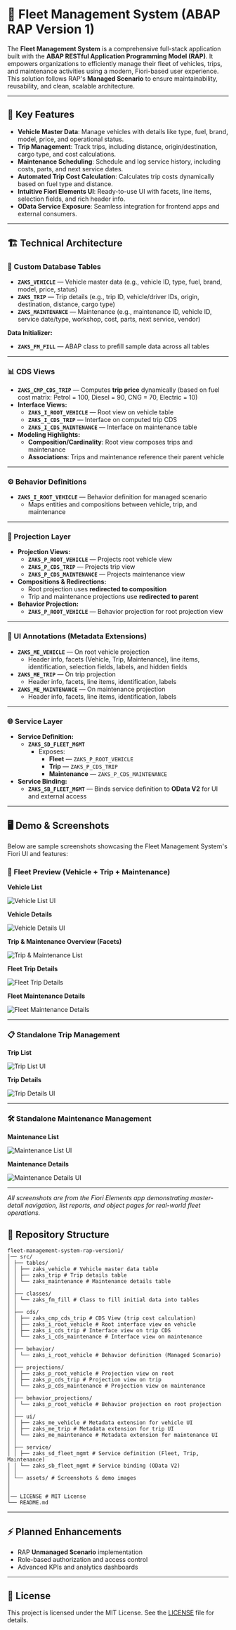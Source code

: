 # 🚚 Fleet Management System (ABAP RAP Version 1)

The **Fleet Management System** is a comprehensive full-stack application built with the **ABAP RESTful Application Programming Model (RAP)**. It empowers organizations to efficiently manage their fleet of vehicles, trips, and maintenance activities using a modern, Fiori-based user experience.  
This solution follows RAP's **Managed Scenario** to ensure maintainability, reusability, and clean, scalable architecture.

---

## 📌 Key Features

- **Vehicle Master Data**: Manage vehicles with details like type, fuel, brand, model, price, and operational status.  
- **Trip Management**: Track trips, including distance, origin/destination, cargo type, and cost calculations.  
- **Maintenance Scheduling**: Schedule and log service history, including costs, parts, and next service dates.  
- **Automated Trip Cost Calculation**: Calculates trip costs dynamically based on fuel type and distance.  
- **Intuitive Fiori Elements UI**: Ready-to-use UI with facets, line items, selection fields, and rich header info.  
- **OData Service Exposure**: Seamless integration for frontend apps and external consumers.

---

## 🏗️ Technical Architecture

### 📂 Custom Database Tables

- **`ZAKS_VEHICLE`** — Vehicle master data (e.g., vehicle ID, type, fuel, brand, model, price, status)  
- **`ZAKS_TRIP`** — Trip details (e.g., trip ID, vehicle/driver IDs, origin, destination, distance, cargo type)  
- **`ZAKS_MAINTENANCE`** — Maintenance (e.g., maintenance ID, vehicle ID, service date/type, workshop, cost, parts, next service, vendor)  

**Data Initializer:**  
- **`ZAKS_FM_FILL`** — ABAP class to prefill sample data across all tables

---

### 📊 CDS Views

- **`ZAKS_CMP_CDS_TRIP`** — Computes **trip price** dynamically (based on fuel cost matrix: Petrol = 100, Diesel = 90, CNG = 70, Electric = 10)  
- **Interface Views:**  
  - **`ZAKS_I_ROOT_VEHICLE`** — Root view on vehicle table  
  - **`ZAKS_I_CDS_TRIP`** — Interface on computed trip CDS  
  - **`ZAKS_I_CDS_MAINTENANCE`** — Interface on maintenance table  
- **Modeling Highlights:**  
  - **Composition/Cardinality**: Root view composes trips and maintenance  
  - **Associations**: Trips and maintenance reference their parent vehicle

---

### ⚙️ Behavior Definitions

- **`ZAKS_I_ROOT_VEHICLE`** — Behavior definition for managed scenario  
  - Maps entities and compositions between vehicle, trip, and maintenance

---

### 📐 Projection Layer

- **Projection Views:**  
  - **`ZAKS_P_ROOT_VEHICLE`** — Projects root vehicle view  
  - **`ZAKS_P_CDS_TRIP`** — Projects trip view  
  - **`ZAKS_P_CDS_MAINTENANCE`** — Projects maintenance view  
- **Compositions & Redirections:**  
  - Root projection uses **redirected to composition**  
  - Trip and maintenance projections use **redirected to parent**  
- **Behavior Projection:**  
  - **`ZAKS_P_ROOT_VEHICLE`** — Behavior projection for root projection view

---

### 🎨 UI Annotations (Metadata Extensions)

- **`ZAKS_ME_VEHICLE`** — On root vehicle projection  
  - Header info, facets (Vehicle, Trip, Maintenance), line items, identification, selection fields, labels, and hidden fields  
- **`ZAKS_ME_TRIP`** — On trip projection  
  - Header info, facets, line items, identification, labels  
- **`ZAKS_ME_MAINTENANCE`** — On maintenance projection  
  - Header info, facets, line items, identification, labels

---

### 🌐 Service Layer

- **Service Definition:**  
  - **`ZAKS_SD_FLEET_MGMT`**  
    - Exposes:  
      - **Fleet** — `ZAKS_P_ROOT_VEHICLE`  
      - **Trip** — `ZAKS_P_CDS_TRIP`  
      - **Maintenance** — `ZAKS_P_CDS_MAINTENANCE`  
- **Service Binding:**  
  - **`ZAKS_SB_FLEET_MGMT`** — Binds service definition to **OData V2** for UI and external access

---

## 🖥️ Demo & Screenshots

Below are sample screenshots showcasing the Fleet Management System's Fiori UI and features:

### 🚛 Fleet Preview (Vehicle + Trip + Maintenance)

**Vehicle List**

![Vehicle List UI](src/assets/fleet_vehicle_list.png)

**Vehicle Details**

![Vehicle Details UI](src/assets/fleet_vehicle_details.png)

**Trip & Maintenance Overview (Facets)**

![Trip & Maintenance List](src/assets/fleet_trip_maintenance_list.png)

**Fleet Trip Details**

![Fleet Trip Details](src/assets/fleet_trip_details.png)

**Fleet Maintenance Details**

![Fleet Maintenance Details](src/assets/fleet_maintenance_details.png)

---

### 📋 Standalone Trip Management

**Trip List**

![Trip List UI](src/assets/trip_list.png)

**Trip Details**

![Trip Details UI](src/assets/trip_details.png)

---

### 🛠️ Standalone Maintenance Management

**Maintenance List**

![Maintenance List UI](src/assets/maintenance_list.png)

**Maintenance Details**

![Maintenance Details UI](src/assets/maintenance_details.png)

---

*All screenshots are from the Fiori Elements app demonstrating master-detail navigation, list reports, and object pages for real-world fleet operations.*


## 📂 Repository Structure

```plaintext
fleet-management-system-rap-version1/
│── src/
│ ├── tables/
│ │ ├── zaks_vehicle # Vehicle master data table
│ │ ├── zaks_trip # Trip details table
│ │ └── zaks_maintenance # Maintenance details table
│ │
│ ├── classes/
│ │ └── zaks_fm_fill # Class to fill initial data into tables
│ │
│ ├── cds/
│ │ ├── zaks_cmp_cds_trip # CDS View (trip cost calculation)
│ │ ├── zaks_i_root_vehicle # Root interface view on vehicle
│ │ ├── zaks_i_cds_trip # Interface view on trip CDS
│ │ └── zaks_i_cds_maintenance # Interface view on maintenance
│ │
│ ├── behavior/
│ │ └── zaks_i_root_vehicle # Behavior definition (Managed Scenario)
│ │
│ ├── projections/
│ │ ├── zaks_p_root_vehicle # Projection view on root
│ │ ├── zaks_p_cds_trip # Projection view on trip
│ │ └── zaks_p_cds_maintenance # Projection view on maintenance
│ │
│ ├── behavior_projections/
│ │ └── zaks_p_root_vehicle # Behavior projection on root projection
│ │
│ ├── ui/
│ │ ├── zaks_me_vehicle # Metadata extension for vehicle UI
│ │ ├── zaks_me_trip # Metadata extension for trip UI
│ │ └── zaks_me_maintenance # Metadata extension for maintenance UI
│ │
│ ├── service/
│ │ ├── zaks_sd_fleet_mgmt # Service definition (Fleet, Trip, Maintenance)
│ │ └── zaks_sb_fleet_mgmt # Service binding (OData V2)
│ │
│ └── assets/ # Screenshots & demo images
│ 
│
│── LICENSE # MIT License
└── README.md
```

---

## ⚡ Planned Enhancements

- RAP **Unmanaged Scenario** implementation  
- Role-based authorization and access control  
- Advanced KPIs and analytics dashboards

---

## 📜 License

This project is licensed under the MIT License. See the [LICENSE](LICENSE) file for details.
